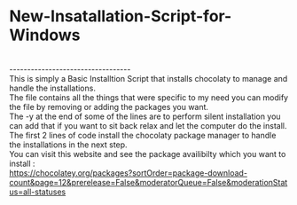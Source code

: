 # New-Insatallation-Script-for-Windows
<br>----------------------------------<br>
This is simply a Basic Installtion Script that installs chocolaty to manage and handle the installations.<br>
The file contains all the things that were specific to my need you can modify the file by removing or adding the packages you want.<br>
The -y at the end of some of the lines are to perform silent installation you can add that if you want to sit back relax and let the computer do the install.<br>
The first 2 lines of code install the chocolaty package manager to handle the installations in the next step.<br>
You can visit this website and see the package availibilty which you want to install :
<br>
https://chocolatey.org/packages?sortOrder=package-download-count&page=12&prerelease=False&moderatorQueue=False&moderationStatus=all-statuses
